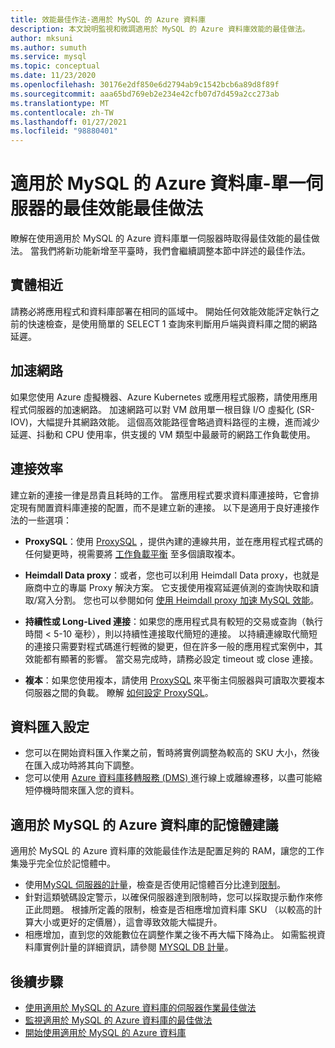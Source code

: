 ```yaml
---
title: 效能最佳作法-適用於 MySQL 的 Azure 資料庫
description: 本文說明監視和微調適用於 MySQL 的 Azure 資料庫效能的最佳做法。
author: mksuni
ms.author: sumuth
ms.service: mysql
ms.topic: conceptual
ms.date: 11/23/2020
ms.openlocfilehash: 30176e2df850e6d2794ab9c1542bcb6a89d8f89f
ms.sourcegitcommit: aaa65bd769eb2e234e42cfb07d7d459a2cc273ab
ms.translationtype: MT
ms.contentlocale: zh-TW
ms.lasthandoff: 01/27/2021
ms.locfileid: "98880401"
---
```

# <a name="best-practices-for-optimal-performance-of-your-azure-database-for-mysql---single-server"></a>適用於 MySQL 的 Azure 資料庫-單一伺服器的最佳效能最佳做法

瞭解在使用適用於 MySQL 的 Azure 資料庫單一伺服器時取得最佳效能的最佳做法。 當我們將新功能新增至平臺時，我們會繼續調整本節中詳述的最佳作法。

## <a name="physical-proximity"></a>實體相近

 請務必將應用程式和資料庫部署在相同的區域中。 開始任何效能效能評定執行之前的快速檢查，是使用簡單的 SELECT 1 查詢來判斷用戶端與資料庫之間的網路延遲。 

## <a name="accelerated-networking"></a>加速網路

如果您使用 Azure 虛擬機器、Azure Kubernetes 或應用程式服務，請使用應用程式伺服器的加速網路。 加速網路可以對 VM 啟用單一根目錄 I/O 虛擬化 (SR-IOV)，大幅提升其網路效能。 這個高效能路徑會略過資料路徑的主機，進而減少延遲、抖動和 CPU 使用率，供支援的 VM 類型中最嚴苛的網路工作負載使用。

## <a name="connection-efficiency"></a>連接效率

建立新的連接一律是昂貴且耗時的工作。 當應用程式要求資料庫連接時，它會排定現有閒置資料庫連接的配置，而不是建立新的連接。  以下是適用于良好連接作法的一些選項：

- **ProxySQL**：使用 [ProxySQL](https://proxysql.com/) ，提供內建的連線共用，並在應用程式程式碼的任何變更時，視需要將 [工作負載平衡](https://techcommunity.microsoft.com/t5/azure-database-for-mysql/load-balance-read-replicas-using-proxysql-in-azure-database-for/ba-p/880042) 至多個讀取複本。

- **Heimdall Data proxy**：或者，您也可以利用 Heimdall Data proxy，也就是廠商中立的專屬 Proxy 解決方案。 它支援使用複寫延遲偵測的查詢快取和讀取/寫入分割。 您也可以參閱如何 [使用 Heimdall proxy 加速 MySQL 效能](https://techcommunity.microsoft.com/t5/azure-database-for-mysql/accelerate-mysql-performance-with-the-heimdall-proxy/ba-p/1063349)。  

- **持續性或 Long-Lived 連接**：如果您的應用程式具有較短的交易或查詢（執行時間 < 5-10 毫秒），則以持續性連接取代簡短的連接。 以持續連線取代簡短的連接只需要對程式碼進行輕微的變更，但在許多一般的應用程式案例中，其效能都有顯著的影響。 當交易完成時，請務必設定 timeout 或 close 連接。

- **複本**：如果您使用複本，請使用 [ProxySQL](https://proxysql.com/) 來平衡主伺服器與可讀取次要複本伺服器之間的負載。 瞭解 [如何設定 ProxySQL](https://techcommunity.microsoft.com/t5/azure-database-for-mysql/scaling-an-azure-database-for-mysql-workload-running-on/ba-p/1105847)。

## <a name="data-import-configurations"></a>資料匯入設定

- 您可以在開始資料匯入作業之前，暫時將實例調整為較高的 SKU 大小，然後在匯入成功時將其向下調整。
- 您可以使用 [Azure 資料庫移轉服務 (DMS) ](https://datamigration.microsoft.com/) 進行線上或離線遷移，以盡可能縮短停機時間來匯入您的資料。 

## <a name="azure-database-for-mysql-memory-recommendations"></a>適用於 MySQL 的 Azure 資料庫的記憶體建議

適用於 MySQL 的 Azure 資料庫的效能最佳作法是配置足夠的 RAM，讓您的工作集幾乎完全位於記憶體中。 

- 使用[MySQL 伺服器的計量](./concepts-monitoring.md)，檢查是否使用記憶體百分比達到[限制](./concepts-pricing-tiers.md)。 
- 針對這類號碼設定警示，以確保伺服器達到限制時，您可以採取提示動作來修正此問題。 根據所定義的限制，檢查是否相應增加資料庫 SKU （以較高的計算大小或更好的定價層），這會導致效能大幅提升。 
- 相應增加，直到您的效能數位在調整作業之後不再大幅下降為止。 如需監視資料庫實例計量的詳細資訊，請參閱 [MYSQL DB 計量](./concepts-monitoring.md#metrics)。

## <a name="next-steps"></a>後續步驟

- [使用適用於 MySQL 的 Azure 資料庫的伺服器作業最佳做法](concept-operation-excellence-best-practices.md) <br/>
- [監視適用於 MySQL 的 Azure 資料庫的最佳做法](concept-monitoring-best-practices.md)<br/>
- [開始使用適用於 MySQL 的 Azure 資料庫](quickstart-create-mysql-server-database-using-azure-portal.md)<br/>